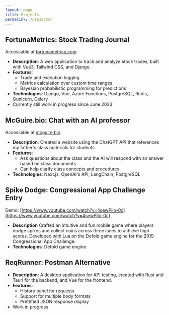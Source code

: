 ```yaml
---
layout: page
title: Projects
permalink: /projects/
---
```


## FortunaMetrics: Stock Trading Journal
Accessable at [fortunametrics.com](https://fortunametrics.com/)
- **Description**: A web application to track and analyze stock trades, built with Vue3, Tailwind CSS, and Django.
- **Features**: 
  - Trade and execution logging
  - Metrics calculation over custom time ranges
  - Bayesian probabilistic programming for predictions
- **Technologies**: Django, Vue, Azure Functions, PostgreSQL, Redis, Gunicorn, Celery
- Currently still work in progress since June 2023

## McGuire.bio: Chat with an AI professor
Accessable at [mcguire.bio](https://mcguire.bio)
- **Description**: Created a website using the ChatGPT API that references my father's class materials for students
- **Features**:
    - Ask questions about the class and the AI will respond with an answer based on class documents
    - Can help clarify class concepts and procedures
- **Technologies**: Next.js, OpenAI's API, LangChain, PostgreSQL

## Spike Dodge: Congressional App Challenge Entry  
Demo: [https://www.youtube.com/watch?v=4sewPilo-0c](https://www.youtube.com/watch?v=4sewPilo-0c)
- **Description** Crafted an intuitive and fun mobile game where players dodge spikes and collect coins across three lanes to achieve high scores. Developed with Lua on the Defold game engine for the 2019 Congressional App Challenge.
- **Technologies**: Defold game engine 

## ReqRunner: Postman Alternative
- **Description**: A desktop application for API testing, created with Rust and Tauri for the backend, and Vue for the frontend.
- **Features**: 
  - History panel for requests
  - Support for multiple body formats
  - Prettified JSON response display
- Work in progress
